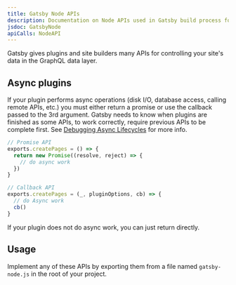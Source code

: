```yaml
---
title: Gatsby Node APIs
description: Documentation on Node APIs used in Gatsby build process for common uses like creating pages
jsdoc: GatsbyNode
apiCalls: NodeAPI
---
```


Gatsby gives plugins and site builders many APIs for controlling your site's data in the GraphQL data layer.

## Async plugins

If your plugin performs async operations (disk I/O, database access, calling remote APIs, etc.) you must either return a promise or use the callback passed to the 3rd argument. Gatsby needs to know when plugins are finished as some APIs, to work correctly, require previous APIs to be complete first. See [Debugging Async Lifecycles](/docs/debugging-async-lifecycles/) for more info.

```javascript
// Promise API
exports.createPages = () => {
  return new Promise((resolve, reject) => {
    // do async work
  })
}

// Callback API
exports.createPages = (_, pluginOptions, cb) => {
  // do Async work
  cb()
}
```

If your plugin does not do async work, you can just return directly.

## Usage

Implement any of these APIs by exporting them from a file named `gatsby-node.js` in the root of your project.
